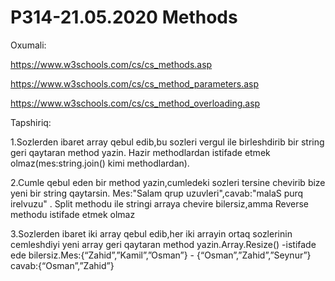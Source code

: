 # P314-21.05.2020 Methods

Oxumali:

https://www.w3schools.com/cs/cs_methods.asp

https://www.w3schools.com/cs/cs_method_parameters.asp

https://www.w3schools.com/cs/cs_method_overloading.asp


Tapshiriq:

1.Sozlerden ibaret array qebul edib,bu sozleri vergul ile birleshdirib bir string geri qaytaran method yazin. Hazir methodlardan istifade etmek olmaz(mes:string.join() kimi methodlardan).

2.Cumle qebul eden bir method yazin,cumledeki sozleri tersine chevirib bize yeni bir string qaytarsin. Mes:"Salam qrup uzuvleri",cavab:"malaS purq irelvuzu" . Split methodu ile stringi arraya chevire bilersiz,amma Reverse methodu istifade etmek olmaz

3.Sozlerden ibaret iki array qebul edib,her iki arrayin ortaq sozlerinin cemleshdiyi yeni array geri qaytaran method yazin.Array.Resize() -istifade ede bilersiz.Mes:{“Zahid”,”Kamil”,”Osman”} - {“Osman”,”Zahid”,”Seynur”} cavab:{“Osman”,”Zahid”}
